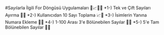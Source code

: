 #Sayılarla İlgili For Döngüsü Uygulamaları 🧮📈👤🔢
*1-) Tek ve Çift Sayıları Ayırma 🧮✨
*2-) Kullanıcıdan 10 Sayı Toplama 📈🔢
*3-) İsimlerin Yanına Numara Ekleme 👤🔢
*4-) 1-100 Arası 3'e Bölünebilen Sayılar 🧮🔢
*5-) 5'e Tam Bölünebilen Sayılar 📏🔢
